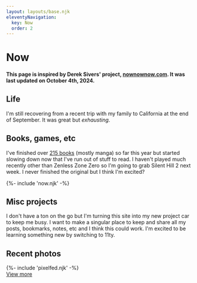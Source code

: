 ```yaml
---
layout: layouts/base.njk
eleventyNavigation:
  key: Now
  order: 2
---
```


# Now

#### This page is inspired by Derek Sivers' project, [nownownow.com](https://nownownow.com/about). It was last updated on October 4th, 2024.

## Life
I'm still recovering from a recent trip with my family to California at the end of September. It was great but *exhausting*.

## Books, games, etc
I've finished over [215 books](https://www.goodreads.com/user_challenges/54484570) (mostly manga) so far this year but started slowing down now that I've run out of stuff to read. I haven't played much recently other than Zenless Zone Zero so I'm going to grab Silent Hill 2 next week. I never finished the original but I think I'm excited?

<div class="now-block">
	{%- include 'now.njk' -%}
</div>

## Misc projects
I don't have a ton on the go but I'm turning this site into my new project car to keep me busy. I want to make a singular place to keep and share all my posts, bookmarks, notes, etc and I think this could work. I'm excited to be learning something new by switching to 11ty.

<div class="pixelfed-block">
	<h2>Recent photos</h2>
	{%- include 'pixelfed.njk' -%}
	<div class="more-button-style"><a href="https://pixelfed.social/@crashthearcade">View more</a></div>
</div>
